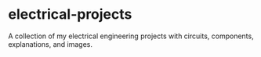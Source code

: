 # electrical-projects
A collection of my electrical engineering projects with circuits, components, explanations, and images.
